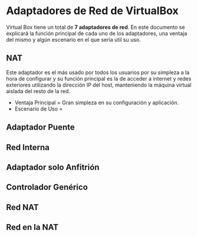 # Adaptadores de Red de VirtualBox

Virtual Box tiene un total de **7 adaptadores de red**. En este documento se explicará la función principal de cada uno de los adaptadores, una ventaja del mismo y algún escenario en el que sería util su uso.

## NAT

Este adaptador es el más usado por todos los usuarios por su simpleza a la hora de configurar y su función principal es la de acceder a internet y redes exteriores utilizando la dirección IP del host, manteniendo la máquina virtual aislada del resto de la red.

  - Ventaja Principal = Gran simpleza en su configuración y aplicación.
  - Escenario de Uso = 


## Adaptador Puente

## Red Interna

## Adaptador solo Anfitrión

## Controlador Genérico

## Red NAT

## Red en la NAT
